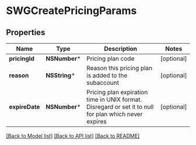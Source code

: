 # SWGCreatePricingParams

## Properties
Name | Type | Description | Notes
------------ | ------------- | ------------- | -------------
**pricingId** | **NSNumber*** | Pricing plan code | [optional] 
**reason** | **NSString*** | Reason this pricing plan is added to the subaccount | [optional] 
**expireDate** | **NSNumber*** | Pricing plan expiration time in UNIX format. Disregard or set it to null for plan which never expires | [optional] 

[[Back to Model list]](../README.md#documentation-for-models) [[Back to API list]](../README.md#documentation-for-api-endpoints) [[Back to README]](../README.md)


